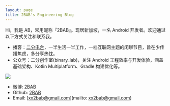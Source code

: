```yaml
---
layout: page
title: 2BAB's Engineering Blog
---
```


Hi，我是 AB，常用昵称『2BAB』。现居新加坡，一名 Android 开发者。欢迎通过以下方式关注和联系我。

- 播客：[二分电台](https://binary.2bab.me/)，一半生活一半工作，一档互联网主题的闲聊节目，旨在少传播焦虑，多分享热忱。
- 公众号：二分创作室(binary_lab)，关注 Android 工程效率与开发体验，涵盖基础架构、Kotlin Multiplatform、Gradle 构建优化等。

![](https://2bab-images.lastmayday.com/blog/qrcode_for_gh_3fca54314805_258.jpg?imageslim)

- 微博: [2BAB](https://weibo.com/2bab)
- Github: [2BAB](https://github.com/2BAB)
- Email: [xx2bab@gmail.com](mailto: xx2bab@gmail.com)

